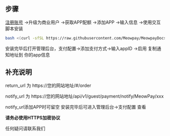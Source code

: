 ## 步骤
<a href="https://meowpay.org" target="_blank" >注册账号</a> ->升级为商业用户 ->获取APP配额 ->添加APP ->输入信息 ->使用交互脚本安装

``` bash
bash <(curl -sfSL https://raw.githubusercontent.com/Meowpay/MeowpayDocs/main/install.sh)
```


安装完毕后打开管理后台，支付配置->添加支付方式->输入appID ->启用 复制通知地址到 你的app信息

## 补充说明
return_url 为 https://您的网站地址/#/order

notify_url 为 https://您的网站地址/api/v1/guest/payment/notify/MeowPay/xxx

notify_url添加APP时可留空 安装完毕后可进入管理后台->支付配置 查看

**请务必使用HTTPS加密协议**

任何疑问请<a herf="https://t.me/MeowpayChannel" target="_blank" >联系我们</a>